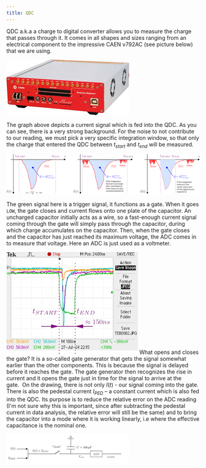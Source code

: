 ```yaml
---
title: QDC
---
```


QDC a.k.a a charge to digital converter allows you to measure the charge that passes through it. It comes in all shapes and sizes ranging from an electrical component to the impressive CAEN v792AC (see picture below) that we are using.

![](/assets/images/qdc1.jpeg)

The graph above depicts a current signal which is fed into the QDC. As you can see, there is a very strong background. For the noise to not contribute to our reading, we must pick a very specific integration window, so that only the charge that entered the QDC between $t_{start}$ and $t_{end}$ will be measured.

![](/assets/images/qdc2.png)

The green signal here is a trigger signal, it functions as a gate. When it goes `LOW`, the gate closes and current flows onto one plate of the capacitor. An uncharged capacitor initially acts as a wire, so a fast-enough current signal coming through the gate will simply pass through the capacitor, during which charge accumulates on the capacitor. Then, when the gate closes and the capacitor has just reached its maximum voltage, the ADC comes in to measure that voltage. Here an ADC is just used as a voltmeter. 

![](/assets/images/qdc3.png)
What opens and closes the gate? It is a so-called gate generator that gets the signal somewhat earlier than the other components. This is because the signal is delayed before it reaches the gate. The gate generator then recognizes the rise in current and it opens the gate just in time for the signal to arrive at the gate.  On the drawing, there is not only $I(t)$ - our signal coming into the gate. There is also the pedestal current $I_{PED}$ – a constant current which is also fed into the QDC. 
Its purpose is to reduce the relative error on the ADC reading (I'm not sure why this is important, since after subtracting the pedestal current in data analysis, the relative error will still be the same) and to bring the capacitor into a mode where it is working linearly, i.e where the effective capacitance is the nominal one. 

![](/assets/images/qdc4.png)

